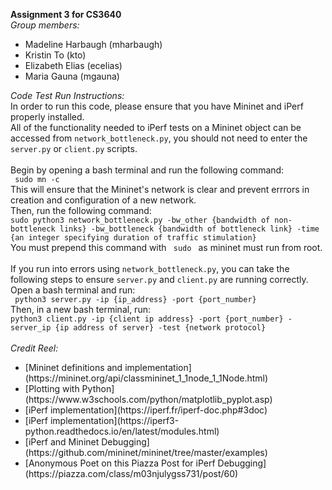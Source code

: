 <strong>Assignment 3 for CS3640</strong> <br>
<em>Group members:</em>
<ul>
<li>Madeline Harbaugh (mharbaugh)
<li> Kristin To (kto)
<li>Elizabeth Elias (ecelias)
<li>Maria Gauna (mgauna)
</ul>
<em>Code Test Run Instructions:</em> <br>
In order to run this code, please ensure that you have Mininet and iPerf properly installed. <br>
All of the functionality needed to iPerf tests on a Mininet object can be accessed from <code>network_bottleneck.py</code>, 
you should not need to enter the <code>server.py</code> or <code>client.py</code> scripts. <br> <br>
Begin by opening a bash terminal and run the following command: <br>
<code> sudo mn -c </code> <br>
This will ensure that the Mininet's network is clear and prevent errrors in creation and configuration of a new network.<br>
Then, run the following command: <br>
<code>sudo python3 network_bottleneck.py -bw_other {bandwidth of non-bottleneck links} -bw_bottleneck {bandwidth of bottleneck link} -time {an integer specifying duration of traffic stimulation} </code> <br> 
You must prepend this command with <code> sudo </code> as mininet must run from root. <br> <br>
If you run into errors using <code>network_bottleneck.py</code>, you can take the following steps to ensure <code>server.py</code> and <code>client.py</code> are running correctly. <br> 
Open a bash terminal and run: <br>
<code> python3 server.py -ip {ip_address} -port {port_number} </code> <br>
Then, in a new bash terminal, run: <br>
<code>python3 client.py -ip {client ip address} -port {port_number} -server_ip {ip address of server} -test {network protocol}</code> <br>
<br>
<em>Credit Reel:</em>
<ul>
<li> [Mininet definitions and implementation](https://mininet.org/api/classmininet_1_1node_1_1Node.html)
<li> [Plotting with Python](https://www.w3schools.com/python/matplotlib_pyplot.asp)
<li> [iPerf implementation](https://iperf.fr/iperf-doc.php#3doc)
<li> [iPerf implementation](https://iperf3-python.readthedocs.io/en/latest/modules.html)
<li> [iPerf and Mininet Debugging](https://github.com/mininet/mininet/tree/master/examples)
<li> [Anonymous Poet on this Piazza Post for iPerf Debugging](https://piazza.com/class/m03njulygss731/post/60)
</ul>